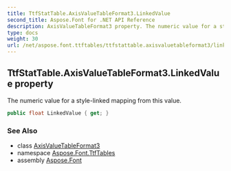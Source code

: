 ```yaml
---
title: TtfStatTable.AxisValueTableFormat3.LinkedValue
second_title: Aspose.Font for .NET API Reference
description: AxisValueTableFormat3 property. The numeric value for a stylelinked mapping from this value
type: docs
weight: 30
url: /net/aspose.font.ttftables/ttfstattable.axisvaluetableformat3/linkedvalue/
---
```

## TtfStatTable.AxisValueTableFormat3.LinkedValue property

The numeric value for a style-linked mapping from this value.

```csharp
public float LinkedValue { get; }
```

### See Also

* class [AxisValueTableFormat3](../)
* namespace [Aspose.Font.TtfTables](../../../aspose.font.ttftables/)
* assembly [Aspose.Font](../../../)


